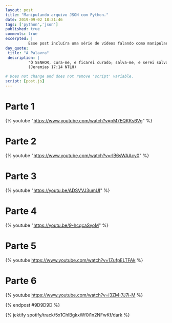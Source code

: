 ```yaml
---
layout: post
title: "Manipulando arquivo JSON com Python."
date: 2019-09-02 18:31:46
tags: ['python','json']
published: true
comments: true
excerpted: |
          Esse post incluíra uma série de vídeos falando como manipular arquivo JSON com Python.
day_quote:
 title: "A Palavra"
 description: |
          "Ó SENHOR, cura-me, e ficarei curado; salva-me, e serei salvo, pois eu canto louvores a ti." <br>
          (Jeremias 17:14 NTLH)

# Does not change and does not remove 'script' variable.
script: [post.js]
---
```


<!-- Write from here your post !!! -->

# Parte 1

{% youtube "https://www.youtube.com/watch?v=pM7EQKKs6Vg" %}

# Parte 2

{% youtube "https://www.youtube.com/watch?v=rlB6sWAAcy0" %}

# Parte 3

{% youtube "https://youtu.be/ADSVVJ3umUI" %}

# Parte 4

{% youtube "https://youtu.be/9-hcqcaSyoM" %}

# Parte 5

{% youtube https://www.youtube.com/watch?v=1ZufpELTFAk %}

# Parte 6

{% youtube https://www.youtube.com/watch?v=i3ZM-7J7i-M %}

{% endpost #9D9D9D %}

{% jektify spotify/track/5x1ChlBgkxWf0i1n2NFwKf/dark %}
